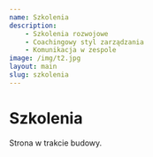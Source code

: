 ```yaml
---
name: Szkolenia
description:
    - Szkolenia rozwojowe
    - Coachingowy styl zarządzania
    - Komunikacja w zespole
image: /img/t2.jpg
layout: main
slug: szkolenia
---
```


# Szkolenia

Strona w trakcie budowy.
